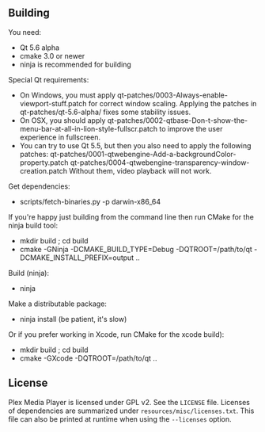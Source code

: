 ## Building

You need:

* Qt 5.6 alpha
* cmake 3.0 or newer
* ninja is recommended for building

Special Qt requirements:

* On Windows, you must apply qt-patches/0003-Always-enable-viewport-stuff.patch for
  correct window scaling. Applying the patches in qt-patches/qt-5.6-alpha/ fixes
  some stability issues.
* On OSX, you should apply qt-patches/0002-qtbase-Don-t-show-the-menu-bar-at-all-in-lion-style-fullscr.patch
  to improve the user experience in fullscreen.
* You can try to use Qt 5.5, but then you also need to apply the following patches:
    qt-patches/0001-qtwebengine-Add-a-backgroundColor-property.patch
    qt-patches/0004-qtwebengine-transparency-window-creation.patch
  Without them, video playback will not work.

Get dependencies:

* scripts/fetch-binaries.py -p darwin-x86_64

If you're happy just building from the command line then run CMake for the ninja build tool:

* mkdir build ; cd build
* cmake -GNinja -DCMAKE_BUILD_TYPE=Debug -DQTROOT=/path/to/qt -DCMAKE_INSTALL_PREFIX=output ..

Build (ninja):

* ninja

Make a distributable package:

* ninja install (be patient, it's slow)

Or if you prefer working in Xcode, run CMake for the xcode build):

* mkdir build ; cd build
* cmake -GXcode -DQTROOT=/path/to/qt ..

## License

Plex Media Player is licensed under GPL v2. See the ``LICENSE`` file.
Licenses of dependencies are summarized under ``resources/misc/licenses.txt``.
This file can also be printed at runtime when using the ``--licenses`` option.

